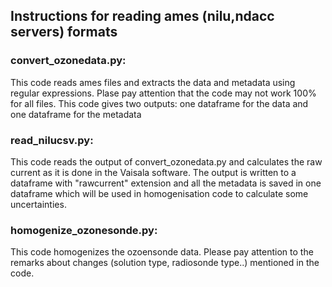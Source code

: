 ## Instructions for reading ames (nilu,ndacc servers) formats
### convert_ozonedata.py: 
This code reads ames files and extracts the data and metadata using regular expressions. 
Plase pay attention that the code may not work 100% for all files.
This code gives two outputs: one dataframe for the data and one dataframe for the metadata
### read_nilucsv.py:
This code reads the output of convert_ozonedata.py and calculates the raw current as it is done in the
Vaisala software. The output is written to a dataframe with "rawcurrent" extension and all the metadata is saved in
one dataframe which will be used in homogenisation code to calculate some uncertainties.  

### homogenize_ozonesonde.py:
This code homogenizes the ozoensonde data. Please pay attention to the remarks about changes (solution type, radiosonde type..)
mentioned in the code.

